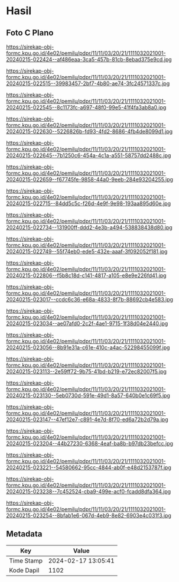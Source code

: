 # Hasil

## Foto C Plano

https://sirekap-obj-formc.kpu.go.id/4e02/pemilu/pdpr/11/11/03/20/21/1111032021001-20240215-022424--af486eaa-3ca5-457b-81cb-8ebad375e9cd.jpg

https://sirekap-obj-formc.kpu.go.id/4e02/pemilu/pdpr/11/11/03/20/21/1111032021001-20240215-022515--39983457-2bf7-4b80-ae74-3fc24571337c.jpg

https://sirekap-obj-formc.kpu.go.id/4e02/pemilu/pdpr/11/11/03/20/21/1111032021001-20240215-022545--8c1173fc-a697-48f0-99e5-41f4fa3ab8a0.jpg

https://sirekap-obj-formc.kpu.go.id/4e02/pemilu/pdpr/11/11/03/20/21/1111032021001-20240215-022630--5226826b-fd93-4fd2-8686-4fb4de8099d1.jpg

https://sirekap-obj-formc.kpu.go.id/4e02/pemilu/pdpr/11/11/03/20/21/1111032021001-20240215-022645--7b1250c6-454a-4c1a-a551-58757dd2488c.jpg

https://sirekap-obj-formc.kpu.go.id/4e02/pemilu/pdpr/11/11/03/20/21/1111032021001-20240215-022659--f67745fe-9858-44a0-9eeb-284e93204255.jpg

https://sirekap-obj-formc.kpu.go.id/4e02/pemilu/pdpr/11/11/03/20/21/1111032021001-20240215-022715--84dd5c5c-f26d-4e9f-9e98-193aa895d60e.jpg

https://sirekap-obj-formc.kpu.go.id/4e02/pemilu/pdpr/11/11/03/20/21/1111032021001-20240215-022734--131900ff-ddd2-4e3b-a494-538838438d80.jpg

https://sirekap-obj-formc.kpu.go.id/4e02/pemilu/pdpr/11/11/03/20/21/1111032021001-20240215-022749--55f74eb0-ede5-432e-aaaf-3f092052f181.jpg

https://sirekap-obj-formc.kpu.go.id/4e02/pemilu/pdpr/11/11/03/20/21/1111032021001-20240215-022806--f5b8c18d-c141-4817-a105-e8e9e226fd41.jpg

https://sirekap-obj-formc.kpu.go.id/4e02/pemilu/pdpr/11/11/03/20/21/1111032021001-20240215-023017--ccdc6c36-e68a-4833-8f7b-88692cb4e583.jpg

https://sirekap-obj-formc.kpu.go.id/4e02/pemilu/pdpr/11/11/03/20/21/1111032021001-20240215-023034--ae07afd0-2c2f-4ae1-9715-1f38d04e2440.jpg

https://sirekap-obj-formc.kpu.go.id/4e02/pemilu/pdpr/11/11/03/20/21/1111032021001-20240215-023056--8b91e31a-c61e-410c-a4ac-52298455099f.jpg

https://sirekap-obj-formc.kpu.go.id/4e02/pemilu/pdpr/11/11/03/20/21/1111032021001-20240215-023113--2e59ff72-9b75-41bd-b219-e72ec82007f5.jpg

https://sirekap-obj-formc.kpu.go.id/4e02/pemilu/pdpr/11/11/03/20/21/1111032021001-20240215-023130--5eb0730d-591e-49d1-8a57-640b0e1c69f5.jpg

https://sirekap-obj-formc.kpu.go.id/4e02/pemilu/pdpr/11/11/03/20/21/1111032021001-20240215-023147--47ef12e7-c891-4e7d-8f70-ed6a72b2d79a.jpg

https://sirekap-obj-formc.kpu.go.id/4e02/pemilu/pdpr/11/11/03/20/21/1111032021001-20240215-023204--44b27230-6368-4eaf-ba8b-b97db23befcc.jpg

https://sirekap-obj-formc.kpu.go.id/4e02/pemilu/pdpr/11/11/03/20/21/1111032021001-20240215-023221--54580662-95cc-4844-ab0f-e48d2153787f.jpg

https://sirekap-obj-formc.kpu.go.id/4e02/pemilu/pdpr/11/11/03/20/21/1111032021001-20240215-023238--7c452524-cba9-499e-acf0-fcadd8dfa364.jpg

https://sirekap-obj-formc.kpu.go.id/4e02/pemilu/pdpr/11/11/03/20/21/1111032021001-20240215-023254--8bfab1e6-067d-4eb9-8e82-6903e4c031f3.jpg


## Metadata

| Key        | Value               |
| ---------- | ------------------- |
| Time Stamp | 2024-02-17 13:05:41 |
| Kode Dapil | 1102                |



